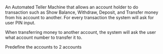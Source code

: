 

An Automated Teller Machine that allows an account holder to do transaction such as Show Balance, Withdraw, Deposit, and Transfer money from his account to another. For every transaction the system will ask for user PIN input.


When transferring money to another account, the system will ask the user what account number to transfer it to.

Predefine the accounts to 2 accounts